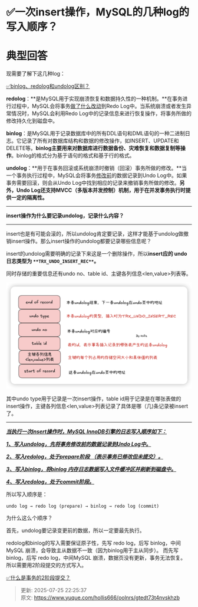 # ✅一次insert操作，MySQL的几种log的写入顺序？

# 典型回答


现需要了解下这几种log：



[✅binlog、redolog和undolog区别？](https://www.yuque.com/hollis666/oolnrs/tdlgfm)



**redolog**：**是MySQL用于实现崩溃恢复和数据持久性的一种机制。**在事务进行过程中，MySQL会将事务<u>做了什么改动</u>到Redo Log中。当系统崩溃或者发生异常情况时，MySQL会利用Redo Log中的记录信息来进行恢复操作，将事务所做的修改持久化到磁盘中。

**binlog**：是MySQL用于记录数据库中的所有DDL语句和DML语句的一种二进制日志。它记录了所有对数据库结构和数据的修改操作，如INSERT、UPDATE和DELETE等。**binlog主要用来对数据库进行数据备份、灾难恢复和数据复制等操作**。binlog的格式分为基于语句的格式和基于行的格式。

**undolog**：**用于在事务回滚或系统崩溃时撤销（回滚）事务所做的修改。**当一个事务执行过程中，MySQL会将事务<u>修改前</u>的数据记录到Undo Log中。如果事务需要回滚，则会从Undo Log中找到相应的记录来撤销事务所做的修改。**另外，Undo Log还支持MVCC（多版本并发控制）机制，用于在并发事务执行时提供一定的隔离性。**

****

**insert操作为什么要记录undolog，记录什么内容？**

****

insert也是有可能会滚的，所以undolog肯定要记录，这样才能基于undolog做撤销insert操作。那么insert操作的undolog都要记录哪些信息呢？



insert的undolog需要明确的记录下来这是一个删除操作，所以**insert应的 undo 日志类型为 **`**TRX_UNDO_INSERT_REC**`**。**



同时存储的重要信息还有undo no、table id、主键各列信息<len,value>列表等。

![1753453197562-e48fdf83-eb06-40cd-ac7b-7c27d667a4cb.png](./img/xmywEp3s4HbmQ9eQ/1753453197562-e48fdf83-eb06-40cd-ac7b-7c27d667a4cb-847806.png)



其中undo type用于记录是一次insert操作，table id用于记录是在哪张表做的insert操作，主键各列信息<len,value>列表记录了具体是哪（几)条记录被insert了。

****

_**<u>当执行一次insert操作时，MySQL InnoDB引擎的日志写入顺序如下：</u>**_

_**<u></u>**_

_**<u>1、写入undolog，先将事务</u>**__**<u>修改前</u>**__**<u>的数据记录到Undo Log中。</u>**_

_**<u></u>**_

_**<u>2、写入redolog，处于prepare阶段 （表示事务已修改但未提交）。</u>**_

_**<u></u>**_

_**<u>3、写入binlog，将binlog 内存日志数据写入文件缓冲区并刷新到磁盘中。</u>**_

_**<u></u>**_

_**<u>4、写入redolog，处于commit阶段。</u>**_



所以写入顺序是：



```plain
undo log → redo log (prepare) → binlog → redo log (commit)
```



为什么这么个顺序？



首先，undolog要记录变更前的数据，所以一定要最先执行。



redolog和binlog的写入需要保证原子性，先写 redo log，后写 binlog，中间MySQL 崩溃，会导致主从数据不一致（因为binlog用于主从同步）。  而先写 binlog，后写 redo log，中间MySQL 崩溃，数据页没有更新，事务无法恢复。  所以需要用2阶段提交的方式写入。



[✅什么是事务的2阶段提交？](https://www.yuque.com/hollis666/oolnrs/geuks1bbiwd39h1r)







> 更新: 2025-07-25 22:25:37  
> 原文: <https://www.yuque.com/hollis666/oolnrs/gtedt73t4nvskhzb>